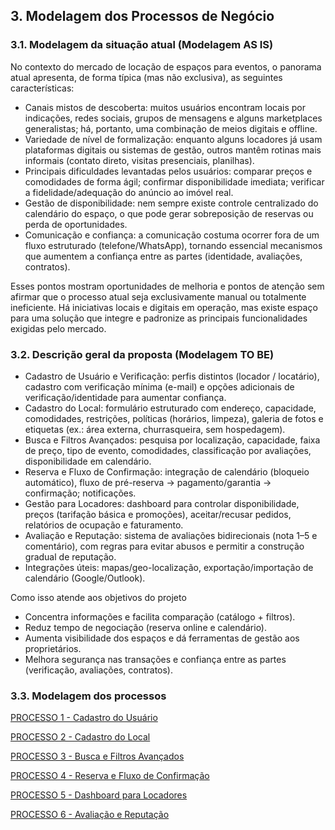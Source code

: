 ## 3. Modelagem dos Processos de Negócio

### 3.1. Modelagem da situação atual (Modelagem AS IS)
No contexto do mercado de locação de espaços para eventos, o panorama atual apresenta, de forma típica (mas não exclusiva), as seguintes características:

- Canais mistos de descoberta: muitos usuários encontram locais por indicações, redes sociais, grupos de mensagens e alguns marketplaces generalistas; há, portanto, uma combinação de meios digitais e offline.
- Variedade de nível de formalização: enquanto alguns locadores já usam plataformas digitais ou sistemas de gestão, outros mantêm rotinas mais informais (contato direto, visitas presenciais, planilhas).
- Principais dificuldades levantadas pelos usuários: comparar preços e comodidades de forma ágil; confirmar disponibilidade imediata; verificar a fidelidade/adequação do anúncio ao imóvel real.
- Gestão de disponibilidade: nem sempre existe controle centralizado do calendário do espaço, o que pode gerar sobreposição de reservas ou perda de oportunidades.
- Comunicação e confiança: a comunicação costuma ocorrer fora de um fluxo estruturado (telefone/WhatsApp), tornando essencial mecanismos que aumentem a confiança entre as partes (identidade, avaliações, contratos).

Esses pontos mostram oportunidades de melhoria e pontos de atenção sem afirmar que o processo atual seja exclusivamente manual ou totalmente ineficiente. 
Há iniciativas locais e digitais em operação, mas existe espaço para uma solução que integre e padronize as principais funcionalidades exigidas pelo mercado.

### 3.2. Descrição geral da proposta (Modelagem TO BE)
- Cadastro de Usuário e Verificação: perfis distintos (locador / locatário), cadastro com verificação mínima (e-mail) e opções adicionais de verificação/identidade para aumentar confiança.
- Cadastro do Local: formulário estruturado com endereço, capacidade, comodidades, restrições, políticas (horários, limpeza), galeria de fotos e etiquetas (ex.: área externa, churrasqueira, sem hospedagem).
- Busca e Filtros Avançados: pesquisa por localização, capacidade, faixa de preço, tipo de evento, comodidades, classificação por avaliações, disponibilidade em calendário.
- Reserva e Fluxo de Confirmação: integração de calendário (bloqueio automático), fluxo de pré-reserva → pagamento/garantia → confirmação; notificações.
- Gestão para Locadores: dashboard para controlar disponibilidade, preços (tarifação básica e promoções), aceitar/recusar pedidos, relatórios de ocupação e faturamento.
- Avaliação e Reputação: sistema de avaliações bidirecionais (nota 1–5 e comentário), com regras para evitar abusos e permitir a construção gradual de reputação.
- Integrações úteis: mapas/geo-localização, exportação/importação de calendário (Google/Outlook).

Como isso atende aos objetivos do projeto
- Concentra informações e facilita comparação (catálogo + filtros).
- Reduz tempo de negociação (reserva online e calendário).
- Aumenta visibilidade dos espaços e dá ferramentas de gestão aos proprietários.
- Melhora segurança nas transações e confiança entre as partes (verificação, avaliações, contratos).

### 3.3. Modelagem dos processos

[PROCESSO 1 - Cadastro do Usuário](./processos/processo-1-cadastro_usuario.md "Detalhamento do Processo 1.")

[PROCESSO 2 - Cadastro do Local](./processos/processo-2-cadastro_do_local.md "Detalhamento do Processo 2.")

[PROCESSO 3 - Busca e Filtros Avançados](./processos/processo-3-buscas-filtros-avancados.md "Detalhamento do Processo 3.")

[PROCESSO 4 - Reserva e Fluxo de Confirmação](./processos/processo-4-reserva_e_fluxo_de_confirmacao.md "Detalhamento do Processo 4.")

[PROCESSO 5 - Dashboard para Locadores](./processos/processo-5-dashboard-para-locadores.md "Detalhamento do Processo 5.")

[PROCESSO 6 - Avaliação e Reputação](./processos/processo-6-nome-do-processo.md "Detalhamento do Processo 6.")
